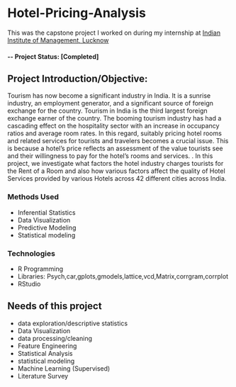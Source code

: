 # Hotel-Pricing-Analysis
This was the capstone project I worked on during my internship at [Indian Institute of Management, Lucknow](https://www.iiml.ac.in/)

#### -- Project Status: [Completed]

## Project Introduction/Objective:
Tourism has now become a significant industry in India. It is a sunrise industry, an employment generator, and a significant source of foreign exchange for the country. Tourism in India is the third largest foreign exchange earner of the country. The booming tourism industry has had a cascading effect on the hospitality sector with an increase in occupancy ratios and average room rates. In this regard, suitably pricing hotel rooms and related services for tourists and travelers becomes a crucial issue. This is because a hotel’s price reflects an assessment of the value tourists see and their willingness to pay for the hotel’s rooms and services. . In this project, we investigate what factors the hotel industry charges tourists for the Rent of a Room and also how various factors affect the quality of Hotel Services provided by various Hotels across 42 different cities across India. 

### Methods Used
* Inferential Statistics
* Data Visualization
* Predictive Modeling
* Statistical modeling

### Technologies
* R Programming
* Libraries: Psych,car,gplots,gmodels,lattice,vcd,Matrix,corrgram,corrplot
* RStudio


## Needs of this project

- data exploration/descriptive statistics
- Data Visualization
- data processing/cleaning
- Feature Engineering
- Statistical Analysis
- statistical modeling
- Machine Learning (Supervised)
- Literature Survey
